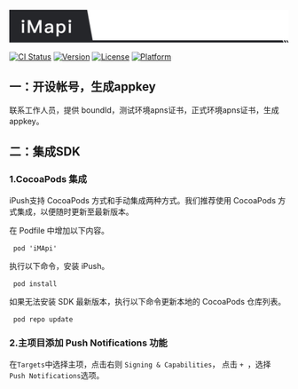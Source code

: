 ![iPush](https://github.com/hushihua/iMApi/blob/master/iMApi.png)

[![CI Status](https://img.shields.io/travis/adam/iMApi.svg?style=flat)](https://travis-ci.org/adam/iMApi)
[![Version](https://img.shields.io/cocoapods/v/iMApi.svg?style=flat)](https://cocoapods.org/pods/iMApi)
[![License](https://img.shields.io/cocoapods/l/iMApi.svg?style=flat)](https://cocoapods.org/pods/iMApi)
[![Platform](https://img.shields.io/cocoapods/p/iMApi.svg?style=flat)](https://cocoapods.org/pods/iMApi)


## 一：开设帐号，生成appkey

联系工作人员，提供 boundId，测试环境apns证书，正式环境apns证书，生成 appkey。

##  二：集成SDK

### 1.CocoaPods 集成

iPush支持 CocoaPods 方式和手动集成两种方式。我们推荐使用 CocoaPods 方式集成，以便随时更新至最新版本。

在 Podfile 中增加以下内容。
```
 pod 'iMApi'
```
执行以下命令，安装 iPush。
```
 pod install
```
如果无法安装 SDK 最新版本，执行以下命令更新本地的 CocoaPods 仓库列表。
```
 pod repo update
```

### 2.主项目添加 Push Notifications 功能
在```Targets```中选择主项，点击右则 ```Signing & Capabilities```， 点击 ```+ ```，选择``` Push Notifications```选项。


